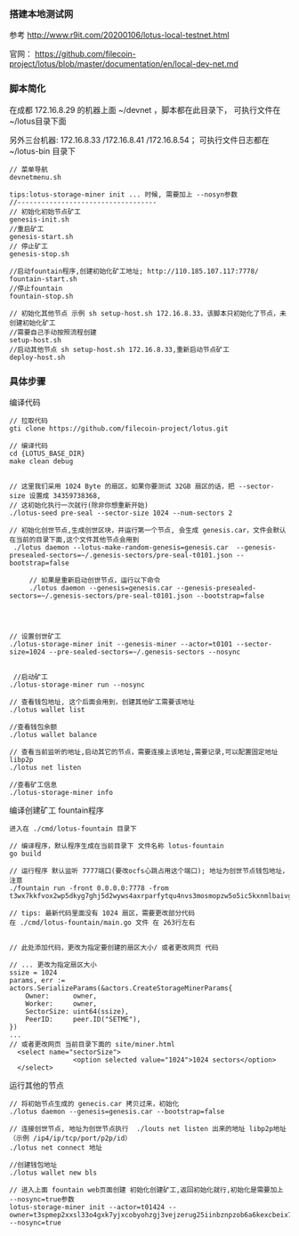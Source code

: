 ### 搭建本地测试网

参考   http://www.r9it.com/20200106/lotus-local-testnet.html

官网： https://github.com/filecoin-project/lotus/blob/master/documentation/en/local-dev-net.md

### 脚本简化

在成都 172.16.8.29 的机器上面 ~/devnet ，脚本都在此目录下， 可执行文件在 ~/lotus目录下面

另外三台机器: 172.16.8.33 /172.16.8.41 /172.16.8.54； 可执行文件日志都在 ~/lotus-bin 目录下
	
	// 菜单导航
	devnetmenu.sh 
	
	tips:lotus-storage-miner init ... 时候, 需要加上 --nosyn参数
	//-----------------------------------
	// 初始化初始节点矿工
	genesis-init.sh
	//重启矿工
	genesis-start.sh
	// 停止矿工
	genesis-stop.sh

	//启动fountain程序,创建初始化矿工地址; http://110.185.107.117:7778/
	fountain-start.sh
	//停止fountain
	fountain-stop.sh

	// 初始化其他节点 示例 sh setup-host.sh 172.16.8.33，该脚本只初始化了节点，未创建初始化矿工
	//需要自己手动按照流程创建
	setup-host.sh
	//启动其他节点 sh setup-host.sh 172.16.8.33,重新启动节点矿工
	deploy-host.sh

	




### 具体步骤


编译代码


    // 拉取代码
    gti clone https://github.com/filecoin-project/lotus.git

    // 编译代码
    cd {LOTUS_BASE_DIR}
    make clean debug 


    // 这里我们采用 1024 Byte 的扇区，如果你要测试 32GB 扇区的话，把 --sector-size 设置成 34359738368,
    // 这初始化执行一次就行(除非你想重新开始)
    ./lotus-seed pre-seal --sector-size 1024 --num-sectors 2

    // 初始化创世节点,生成创世区块，并运行第一个节点, 会生成 genesis.car，文件会默认在当前的目录下面,这个文件其他节点会用到
     ./lotus daemon --lotus-make-random-genesis=genesis.car  --genesis-presealed-sectors=~/.genesis-sectors/pre-seal-t0101.json --bootstrap=false

         // 如果是重新启动创世节点，运行以下命令
         ./lotus daemon --genesis=genesis.car --genesis-presealed-sectors=~/.genesis-sectors/pre-seal-t0101.json --bootstrap=false
   

    

    // 设置创世矿工
    ./lotus-storage-miner init --genesis-miner --actor=t0101 --sector-size=1024 --pre-sealed-sectors=~/.genesis-sectors --nosync
    

     //启动矿工
    ./lotus-storage-miner run --nosync

    // 查看钱包地址, 这个后面会用到，创建其他矿工需要该地址
    ./lotus wallet list

    //查看钱包余额
    ./lotus wallet balance
    
    // 查看当前监听的地址,启动其它的节点，需要连接上该地址,需要记录,可以配置固定地址 libp2p
    ./lotus net listen

    //查看矿工信息
    ./lotus-storage-miner info


编译创建矿工 fountain程序

    进入在 ./cmd/lotus-fountain 目录下

    // 编译程序，默认程序生成在当前目录下 文件名称 lotus-fountain 
    go build

    // 运行程序 默认监听 7777端口(要改ocfs心跳占用这个端口); 地址为创世节点钱包地址，注意   
    ./fountain run -front 0.0.0.0:7778 -from t3wx7kkfvox2wp5dkyg7ghj5d2wyws4axrparfytqu4nvs3mosmopzw5o5ic5kxnmlbaivgob6rww5fcsygj6q

    // tips: 最新代码里面没有 1024 扇区，需要更改部分代码
    在 ./cmd/lotus-fountain/main.go 文件 在 263行左右


    // 此处添加代码，更改为指定要创建的扇区大小/ 或者更改网页 代码
    
    // ... 更改为指定扇区大小
    ssize = 1024 
	params, err := actors.SerializeParams(&actors.CreateStorageMinerParams{
		Owner:      owner,
		Worker:     owner,
		SectorSize: uint64(ssize),
		PeerID:     peer.ID("SETME"),
	})
    ...
    // 或者更改网页 当前目录下面的 site/miner.html
      <select name="sectorSize">
                    <option selected value="1024">1024 sectors</option>
      </select>




 运行其他的节点

    // 将初始节点生成的 genecis.car 拷贝过来，初始化
    ./lotus daemon --genesis=genesis.car --bootstrap=false   
    
    // 连接创世节点, 地址为创世节点执行  ./louts net listen 出来的地址 libp2p地址（示例 /ip4/ip/tcp/port/p2p/id）
    ./lotus net connect 地址

    //创建钱包地址
    ./lotus wallet new bls

    // 进入上面 fountain web页面创建 初始化创建矿工,返回初始化就行,初始化是需要加上 --nosync=true参数
    lotus-storage-miner init --actor=t01424 --owner=t3spmep2xxsl33o4gxk7yjxcobyohzgj3vejzerug25iinbznpzob6a6kexcbeix73th6vjtzfq7boakfdtd6a --nosync=true


    

